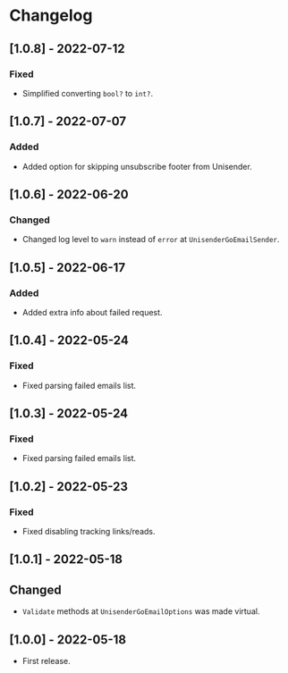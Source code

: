 # Changelog

## [1.0.8] - 2022-07-12

### Fixed

- Simplified converting `bool?` to `int?`.

## [1.0.7] - 2022-07-07

### Added

- Added option for skipping unsubscribe footer from Unisender.

## [1.0.6] - 2022-06-20

### Changed

- Changed log level to `warn` instead of `error` at `UnisenderGoEmailSender`.

## [1.0.5] - 2022-06-17

### Added
                       
- Added extra info about failed request.

## [1.0.4] - 2022-05-24

### Fixed
                       
- Fixed parsing failed emails list.

## [1.0.3] - 2022-05-24

### Fixed
                       
- Fixed parsing failed emails list.

## [1.0.2] - 2022-05-23

### Fixed

- Fixed disabling tracking links/reads.

## [1.0.1] - 2022-05-18

## Changed

- `Validate` methods at `UnisenderGoEmailOptions` was made virtual.

## [1.0.0] - 2022-05-18

- First release.
